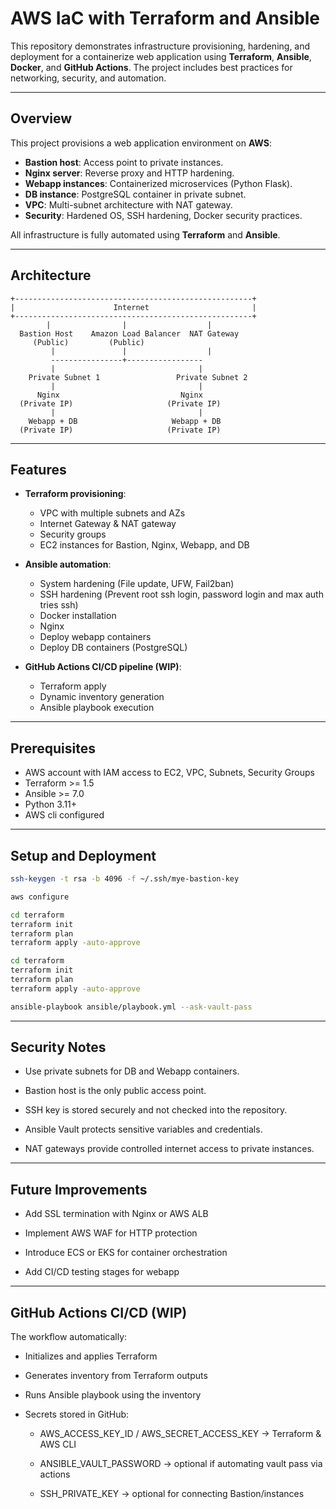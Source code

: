# AWS IaC with Terraform and Ansible

This repository demonstrates infrastructure provisioning, hardening, and deployment for a containerize web application using **Terraform**, **Ansible**, **Docker**, and **GitHub Actions**. The project includes best practices for networking, security, and automation.

---

## **Overview**

This project provisions a web application environment on **AWS**:

- **Bastion host**: Access point to private instances.  
- **Nginx server**: Reverse proxy and HTTP hardening.  
- **Webapp instances**: Containerized microservices (Python Flask).  
- **DB instance**: PostgreSQL container in private subnet.  
- **VPC**: Multi-subnet architecture with NAT gateway.  
- **Security**: Hardened OS, SSH hardening, Docker security practices.  

All infrastructure is fully automated using **Terraform** and **Ansible**.

---

## **Architecture**
```
+-----------------------------------------------------+
|                      Internet                       |
+-----------------------------------------------------+
        |                |                  |
  Bastion Host    Amazon Load Balancer  NAT Gateway
     (Public)         (Public)
         |               |                  |
         ----------------+-----------------
         |                                |
    Private Subnet 1                 Private Subnet 2
         |                                |
      Nginx                           Nginx
  (Private IP)                     (Private IP)
         |                                |
    Webapp + DB                     Webapp + DB
  (Private IP)                     (Private IP)
```
---

## **Features**

- **Terraform provisioning**:
  - VPC with multiple subnets and AZs  
  - Internet Gateway & NAT gateway  
  - Security groups  
  - EC2 instances for Bastion, Nginx, Webapp, and DB  

- **Ansible automation**:
  - System hardening (File update, UFW, Fail2ban)
  - SSH hardening (Prevent root ssh login, password login and max auth tries ssh)
  - Docker installation
  - Nginx
  - Deploy webapp containers
  - Deploy DB containers (PostgreSQL)

- **GitHub Actions CI/CD pipeline (WIP)**:
  - Terraform apply
  - Dynamic inventory generation
  - Ansible playbook execution

---

## **Prerequisites**

- AWS account with IAM access to EC2, VPC, Subnets, Security Groups  
- Terraform >= 1.5  
- Ansible >= 7.0  
- Python 3.11+  
- AWS cli configured 

---


## **Setup and Deployment** 

```bash
ssh-keygen -t rsa -b 4096 -f ~/.ssh/mye-bastion-key 

aws configure

cd terraform
terraform init
terraform plan
terraform apply -auto-approve

cd terraform
terraform init
terraform plan
terraform apply -auto-approve

ansible-playbook ansible/playbook.yml --ask-vault-pass
```

---

## **Security Notes**

- Use private subnets for DB and Webapp containers.

- Bastion host is the only public access point.

- SSH key is stored securely and not checked into the repository.

- Ansible Vault protects sensitive variables and credentials.

- NAT gateways provide controlled internet access to private instances.


---

## **Future Improvements**

- Add SSL termination with Nginx or AWS ALB

- Implement AWS WAF for HTTP protection

- Introduce ECS or EKS for container orchestration

- Add CI/CD testing stages for webapp

---


## **GitHub Actions CI/CD (WIP)**

The workflow automatically:

- Initializes and applies Terraform

- Generates inventory from Terraform outputs

- Runs Ansible playbook using the inventory

- Secrets stored in GitHub:

  - AWS_ACCESS_KEY_ID / AWS_SECRET_ACCESS_KEY → Terraform & AWS CLI

  - ANSIBLE_VAULT_PASSWORD → optional if automating vault pass via actions

  - SSH_PRIVATE_KEY → optional for connecting Bastion/instances
